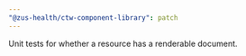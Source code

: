 ```yaml
---
"@zus-health/ctw-component-library": patch
---
```


Unit tests for whether a resource has a renderable document.
